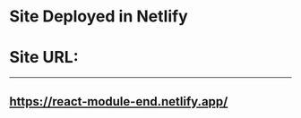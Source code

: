# Site Deployed in Netlify

# Site URL: 
--------------------------------------
https://react-module-end.netlify.app/
--------------------------------------

